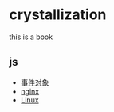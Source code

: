 # crystallization
this is a book
## js
* [事件对象](JavaScript/Event.md)
* [nginx](nginx/index.md)
* [Linux](Linux/index.md)
